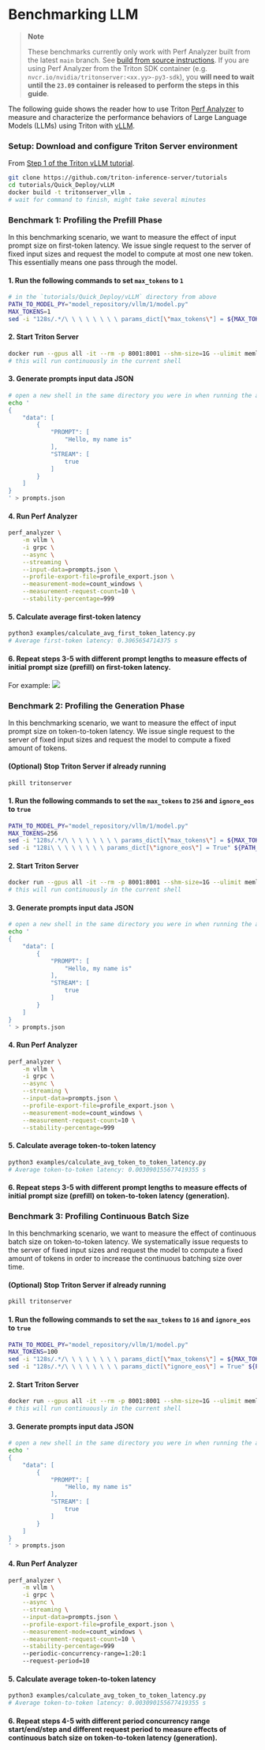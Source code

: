<!--
Copyright (c) 2023, NVIDIA CORPORATION & AFFILIATES. All rights reserved.

Redistribution and use in source and binary forms, with or without
modification, are permitted provided that the following conditions
are met:
 * Redistributions of source code must retain the above copyright
   notice, this list of conditions and the following disclaimer.
 * Redistributions in binary form must reproduce the above copyright
   notice, this list of conditions and the following disclaimer in the
   documentation and/or other materials provided with the distribution.
 * Neither the name of NVIDIA CORPORATION nor the names of its
   contributors may be used to endorse or promote products derived
   from this software without specific prior written permission.

THIS SOFTWARE IS PROVIDED BY THE COPYRIGHT HOLDERS ``AS IS'' AND ANY
EXPRESS OR IMPLIED WARRANTIES, INCLUDING, BUT NOT LIMITED TO, THE
IMPLIED WARRANTIES OF MERCHANTABILITY AND FITNESS FOR A PARTICULAR
PURPOSE ARE DISCLAIMED.  IN NO EVENT SHALL THE COPYRIGHT OWNER OR
CONTRIBUTORS BE LIABLE FOR ANY DIRECT, INDIRECT, INCIDENTAL, SPECIAL,
EXEMPLARY, OR CONSEQUENTIAL DAMAGES (INCLUDING, BUT NOT LIMITED TO,
PROCUREMENT OF SUBSTITUTE GOODS OR SERVICES; LOSS OF USE, DATA, OR
PROFITS; OR BUSINESS INTERRUPTION) HOWEVER CAUSED AND ON ANY THEORY
OF LIABILITY, WHETHER IN CONTRACT, STRICT LIABILITY, OR TORT
(INCLUDING NEGLIGENCE OR OTHERWISE) ARISING IN ANY WAY OUT OF THE USE
OF THIS SOFTWARE, EVEN IF ADVISED OF THE POSSIBILITY OF SUCH DAMAGE.
-->

# Benchmarking LLM

> **Note**
>
> These benchmarks currently only work with Perf Analyzer built from the latest
> `main` branch. See
> [build from source instructions](install.md#build-from-source). If you are using
> Perf Analyzer from the Triton SDK container (e.g.
> `nvcr.io/nvidia/tritonserver:<xx.yy>-py3-sdk`), you **will need to wait until the
> `23.09` container is released to perform the steps in this guide**.

The following guide shows the reader how to use Triton
[Perf Analyzer](https://github.com/triton-inference-server/client/tree/main/src/c%2B%2B/perf_analyzer)
to measure and characterize the performance behaviors of Large Language Models
(LLMs) using Triton with [vLLM](https://github.com/vllm-project/vllm).

### Setup: Download and configure Triton Server environment

From [Step 1 of the Triton vLLM tutorial](https://github.com/triton-inference-server/tutorials/blob/main/Quick_Deploy/vLLM/README.md#step-1-build-a-triton-container-image-with-vllm).

```bash
git clone https://github.com/triton-inference-server/tutorials
cd tutorials/Quick_Deploy/vLLM
docker build -t tritonserver_vllm .
# wait for command to finish, might take several minutes
```

### Benchmark 1: Profiling the Prefill Phase

In this benchmarking scenario, we want to measure the effect of input prompt
size on first-token latency. We issue single request to the server of fixed
input sizes and request the model to compute at most one new token. This
essentially means one pass through the model.

#### 1. Run the following commands to set `max_tokens` to `1`

```bash
# in the `tutorials/Quick_Deploy/vLLM` directory from above
PATH_TO_MODEL_PY="model_repository/vllm/1/model.py"
MAX_TOKENS=1
sed -i "128s/.*/\ \ \ \ \ \ \ \ params_dict[\"max_tokens\"] = ${MAX_TOKENS}/" ${PATH_TO_MODEL_PY}
```

#### 2. Start Triton Server

```bash
docker run --gpus all -it --rm -p 8001:8001 --shm-size=1G --ulimit memlock=-1 --ulimit stack=67108864 -v ${PWD}:/work -w /work tritonserver_vllm tritonserver --model-store ./model_repository
# this will run continuously in the current shell
```

#### 3. Generate prompts input data JSON

```bash
# open a new shell in the same directory you were in when running the above command
echo '
{
    "data": [
        {
            "PROMPT": [
                "Hello, my name is"
            ],
            "STREAM": [
                true
            ]
        }
    ]
}
' > prompts.json
```

#### 4. Run Perf Analyzer

```bash
perf_analyzer \
    -m vllm \
    -i grpc \
    --async \
    --streaming \
    --input-data=prompts.json \
    --profile-export-file=profile_export.json \
    --measurement-mode=count_windows \
    --measurement-request-count=10 \
    --stability-percentage=999
```

#### 5. Calculate average first-token latency

```bash
python3 examples/calculate_avg_first_token_latency.py
# Average first-token latency: 0.3065654714375 s
```

#### 6. Repeat steps 3-5 with different prompt lengths to measure effects of initial prompt size (prefill) on first-token latency.

For example:
![](examples/avg_first_token_latency_chart.jpg)

### Benchmark 2: Profiling the Generation Phase

In this benchmarking scenario, we want to measure the effect of input prompt
size on token-to-token latency. We issue single request to the server of fixed
input sizes and request the model to compute a fixed amount of tokens.

#### (Optional) Stop Triton Server if already running

```bash
pkill tritonserver
```

#### 1. Run the following commands to set the `max_tokens` to `256` and `ignore_eos` to `true`

```bash
PATH_TO_MODEL_PY="model_repository/vllm/1/model.py"
MAX_TOKENS=256
sed -i "128s/.*/\ \ \ \ \ \ \ \ params_dict[\"max_tokens\"] = ${MAX_TOKENS}/" ${PATH_TO_MODEL_PY}
sed -i "128i\ \ \ \ \ \ \ \ params_dict[\"ignore_eos\"] = True" ${PATH_TO_MODEL_PY}
```

#### 2. Start Triton Server

```bash
docker run --gpus all -it --rm -p 8001:8001 --shm-size=1G --ulimit memlock=-1 --ulimit stack=67108864 -v ${PWD}:/work -w /work tritonserver_vllm tritonserver --model-store ./model_repository
# this will run continuously in the current shell
```

#### 3. Generate prompts input data JSON

```bash
# open a new shell in the same directory you were in when running the above command
echo '
{
    "data": [
        {
            "PROMPT": [
                "Hello, my name is"
            ],
            "STREAM": [
                true
            ]
        }
    ]
}
' > prompts.json
```

#### 4. Run Perf Analyzer

```bash
perf_analyzer \
    -m vllm \
    -i grpc \
    --async \
    --streaming \
    --input-data=prompts.json \
    --profile-export-file=profile_export.json \
    --measurement-mode=count_windows \
    --measurement-request-count=10 \
    --stability-percentage=999
```

#### 5. Calculate average token-to-token latency

```bash
python3 examples/calculate_avg_token_to_token_latency.py
# Average token-to-token latency: 0.003090155677419355 s
```

#### 6. Repeat steps 3-5 with different prompt lengths to measure effects of initial prompt size (prefill) on token-to-token latency (generation).

### Benchmark 3: Profiling Continuous Batch Size

In this benchmarking scenario, we want to measure the effect of continuous
batch size on token-to-token latency. We systematically issue requests to the
server of fixed input sizes and request the model to compute a fixed amount of
tokens in order to increase the continuous batching size over time.

#### (Optional) Stop Triton Server if already running

```bash
pkill tritonserver
```

#### 1. Run the following commands to set the `max_tokens` to `16` and `ignore_eos` to `true`

```bash
PATH_TO_MODEL_PY="model_repository/vllm/1/model.py"
MAX_TOKENS=100
sed -i "128s/.*/\ \ \ \ \ \ \ \ params_dict[\"max_tokens\"] = ${MAX_TOKENS}/" ${PATH_TO_MODEL_PY}
sed -i "128s/.*/\ \ \ \ \ \ \ \ params_dict[\"ignore_eos\"] = True" ${PATH_TO_MODEL_PY}
```

#### 2. Start Triton Server

```bash
docker run --gpus all -it --rm -p 8001:8001 --shm-size=1G --ulimit memlock=-1 --ulimit stack=67108864 -v ${PWD}:/work -w /work tritonserver_vllm tritonserver --model-store ./model_repository
# this will run continuously in the current shell
```

#### 3. Generate prompts input data JSON

```bash
# open a new shell in the same directory you were in when running the above command
echo '
{
    "data": [
        {
            "PROMPT": [
                "Hello, my name is"
            ],
            "STREAM": [
                true
            ]
        }
    ]
}
' > prompts.json
```

#### 4. Run Perf Analyzer

```bash
perf_analyzer \
    -m vllm \
    -i grpc \
    --async \
    --streaming \
    --input-data=prompts.json \
    --profile-export-file=profile_export.json \
    --measurement-mode=count_windows \
    --measurement-request-count=10 \
    --stability-percentage=999
    --periodic-concurrency-range=1:20:1
    --request-period=10
```

#### 5. Calculate average token-to-token latency

```bash
python3 examples/calculate_avg_token_to_token_latency.py
# Average token-to-token latency: 0.003090155677419355 s
```

#### 6. Repeat steps 4-5 with different period concurrency range start/end/step and different request period to measure effects of continuous batch size on token-to-token latency (generation).
